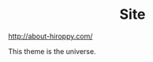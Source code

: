 <div align="center">
  <h1>Site</h1>
</div>

http://about-hiroppy.com/

This theme is the universe.
